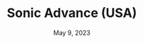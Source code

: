 ---
layout: gba
title: "Sonic Advance (USA)"
categories:
 - approved
 - gba
 - universal
 - safe
tags:
- sonic
date: May 9, 2023
permalink: /games/sonic-advance/play/details
publisher: Sega
gid: sonic-advance
---